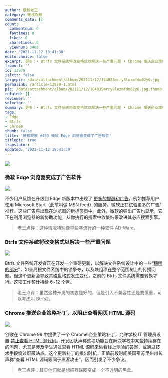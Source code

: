 ```yaml
---
author: 硬核老王
category: 硬核观察
comments_data: []
count:
  commentnum: 0
  favtimes: 0
  likes: 0
  sharetimes: 0
  viewnum: 3408
date: '2021-11-12 18:41:30'
editorchoice: false
excerpt: 更多：• Btrfs 文件系统将改变格式以解决一些严重问题 • Chrome 推送企业策略补丁，以阻止查看网页 HTML 源码
fromurl: ''
id: 13979
islctt: false
largepic: /data/attachment/album/202111/12/184035mrry8lozmfdm62y6.jpg
permalink: /article-13979-1.html
pic: /data/attachment/album/202111/12/184035mrry8lozmfdm62y6.jpg.thumb.jpg
related: []
reviewer: ''
selector: ''
summary: 更多：• Btrfs 文件系统将改变格式以解决一些严重问题 • Chrome 推送企业策略补丁，以阻止查看网页 HTML 源码
tags:
- Edge
- Btrfs
- Chrome
thumb: false
title: '硬核观察 #453 微软 Edge 浏览器变成了广告软件'
titlepic: true
translator: ''
updated: '2021-11-12 18:41:30'
---
```


![](/data/attachment/album/202111/12/184035mrry8lozmfdm62y6.jpg)


### 微软 Edge 浏览器变成了广告软件


![](/data/attachment/album/202111/12/184047loz6xat454oozot8.jpg)


不少用户反馈在升级到 Edge 新版本中出现了 [更多的提醒和广告](https://www.windowslatest.com/2021/11/12/microsoft-edge-is-getting-office-integration-and-more-ads-alerts/)，例如推荐用户使用 Microsoft Start（此前叫做 MSN feed）的服务。微软正在试验更多的广告/推荐，这些广告将出现在浏览器的新标签页中。此外，微软的弹出广告也显示，它正在利用浏览器的新协助功能，从你执行的搜索中收集结果改进其必应搜索引擎。



> 
> 老王点评：这种情况特别像早些年流行的一种软件 AD-Ware。
> 
> 
> 


### Btrfs 文件系统将改变格式以解决一些严重问题


![](/data/attachment/album/202111/12/184105cg4g9ggg0j0l4hzl.jpg)


Btrfs 文件系统开发者正在开发一个重磅更新，以解决文件系统设计中的一些“[糟糕的部分](https://www.phoronix.com/scan.php?page=news_item&px=Btrfs-Improving-Painful-Parts)”，如全局根文件系统中的锁争夺，以及块组项在整个范围树上的传播问题。但这个更新会导致其磁盘格式发生变化，之前的 Btrfs 文件系统需要转换才行。这项工作预计持续 6~12 个月。



> 
> 老王点评：虽然这种开发的初衷是好的，但是引入不兼容性还是要慎重，可以考虑叫 Btrfs2。
> 
> 
> 


### Chrome 推送企业策略补丁，以阻止查看网页 HTML 源码


![](/data/attachment/album/202111/12/184119z6lhiwlibwqzxq8i.jpg)


谷歌在 Chrome 98 中提供了一个 Chrome 企业策略补丁，允许学校 IT 管理员设置 [禁止查看 HTML 源代码](https://9to5google.com/2021/11/11/chrome-edge-admin-policy-block-page-source-code-edu/)。开发团队声称这项功能旨在解决学校中某些持续存在的问题，尤其是涉及学生通过查看 HTML 源码来偷看线上测验的答案、或通过技术手段绕过屏蔽站点。这个更新补丁的推出时机，正值前段时间美国密苏里州州长声称“查看 HTML 源码等同于黑客攻击”，因而引发了不少争议。



> 
> 老王点评：其实他们就是想把互联网变成一个不透明的黑盒。
> 
> 
>